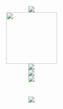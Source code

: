 <div align="center"> <img src="https://metrics.lecoq.io/WANG-GXI?template=classic&config.timezone=Asia%2FShanghai"> </div>
<div align="center"> <img height="137px" src="https://github-readme-stats.vercel.app/api?username=WANG-GXI&hide_title=true&hide_border=true&show_icons=trueline_height=21&text_color=000&icon_color=000&bg_color=0,ea6161,ffc64d,fffc4d,52fa5a&theme=graywhite" /> </div>
<div align="center"> <img src="https://github-readme-stats.vercel.app/api/top-langs/?username=WANG-GXI&hide_title=true&hide_border=true&layout=compact&langs_count=6&text_color=000&icon_color=fff&bg_color=0,52fa5a,4dfcff,c64dff&theme=graywhite" /> </div>
<div align="center"> <img src="https://visitor-badge.glitch.me/badge?page_id=WANG-GXI" /> </div>
<div align="center"> <img src="https://activity-graph.herokuapp.com/graph?username=WANG-GXI&theme=xcode" /> </div>
<h1 align="center"> <a href="https://wang-gxi.github.io/windiw/#/zh-cn/README/"> <img src="https://readme-typing-svg.herokuapp.com/?lines=console.log(%22Hello%2C%20World!%22);&center=true&size=27"> </a> </h1>
